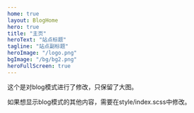 ```yaml
---
home: true
layout: BlogHome
hero: true
title: "主页"
heroText: "站点标题"
tagline: "站点副标题"
heroImage: "/logo.png"
bgImage: "/bg/bg2.png"
heroFullScreen: true
---
```


这个是对blog模式进行了修改，只保留了大图。

如果想显示blog模式的其他内容，需要在style/index.scss中修改。

